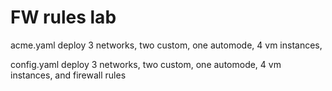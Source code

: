 # FW rules lab
acme.yaml
deploy 3 networks, two custom, one automode, 4 vm instances, 

config.yaml
deploy 3 networks, two custom, one automode, 4 vm instances,  and firewall rules


